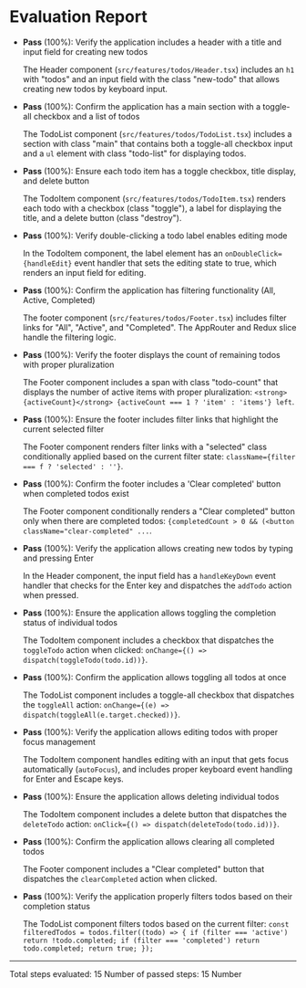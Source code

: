 # Evaluation Report

- **Pass** (100%): Verify the application includes a header with a title and input field for creating new todos
  
  The Header component (`src/features/todos/Header.tsx`) includes an `h1` with "todos" and an input field with the class "new-todo" that allows creating new todos by keyboard input.

- **Pass** (100%): Confirm the application has a main section with a toggle-all checkbox and a list of todos
  
  The TodoList component (`src/features/todos/TodoList.tsx`) includes a section with class "main" that contains both a toggle-all checkbox input and a `ul` element with class "todo-list" for displaying todos.

- **Pass** (100%): Ensure each todo item has a toggle checkbox, title display, and delete button
  
  The TodoItem component (`src/features/todos/TodoItem.tsx`) renders each todo with a checkbox (class "toggle"), a label for displaying the title, and a delete button (class "destroy").

- **Pass** (100%): Verify double-clicking a todo label enables editing mode
  
  In the TodoItem component, the label element has an `onDoubleClick={handleEdit}` event handler that sets the editing state to true, which renders an input field for editing.

- **Pass** (100%): Confirm the application has filtering functionality (All, Active, Completed)
  
  The footer component (`src/features/todos/Footer.tsx`) includes filter links for "All", "Active", and "Completed". The AppRouter and Redux slice handle the filtering logic.

- **Pass** (100%): Verify the footer displays the count of remaining todos with proper pluralization
  
  The Footer component includes a span with class "todo-count" that displays the number of active items with proper pluralization: `<strong>{activeCount}</strong> {activeCount === 1 ? 'item' : 'items'} left`.

- **Pass** (100%): Ensure the footer includes filter links that highlight the current selected filter
  
  The Footer component renders filter links with a "selected" class conditionally applied based on the current filter state: `className={filter === f ? 'selected' : ''}`.

- **Pass** (100%): Confirm the footer includes a 'Clear completed' button when completed todos exist
  
  The Footer component conditionally renders a "Clear completed" button only when there are completed todos: `{completedCount > 0 && (<button className="clear-completed" ...`.

- **Pass** (100%): Verify the application allows creating new todos by typing and pressing Enter
  
  In the Header component, the input field has a `handleKeyDown` event handler that checks for the Enter key and dispatches the `addTodo` action when pressed.

- **Pass** (100%): Ensure the application allows toggling the completion status of individual todos
  
  The TodoItem component includes a checkbox that dispatches the `toggleTodo` action when clicked: `onChange={() => dispatch(toggleTodo(todo.id))}`.

- **Pass** (100%): Confirm the application allows toggling all todos at once
  
  The TodoList component includes a toggle-all checkbox that dispatches the `toggleAll` action: `onChange={(e) => dispatch(toggleAll(e.target.checked))}`.

- **Pass** (100%): Verify the application allows editing todos with proper focus management
  
  The TodoItem component handles editing with an input that gets focus automatically (`autoFocus`), and includes proper keyboard event handling for Enter and Escape keys.

- **Pass** (100%): Ensure the application allows deleting individual todos
  
  The TodoItem component includes a delete button that dispatches the `deleteTodo` action: `onClick={() => dispatch(deleteTodo(todo.id))}`.

- **Pass** (100%): Confirm the application allows clearing all completed todos
  
  The Footer component includes a "Clear completed" button that dispatches the `clearCompleted` action when clicked.

- **Pass** (100%): Verify the application properly filters todos based on their completion status
  
  The TodoList component filters todos based on the current filter: `const filteredTodos = todos.filter((todo) => { if (filter === 'active') return !todo.completed; if (filter === 'completed') return todo.completed; return true; });`

---

Total steps evaluated: 15
Number of passed steps: 15
Number
